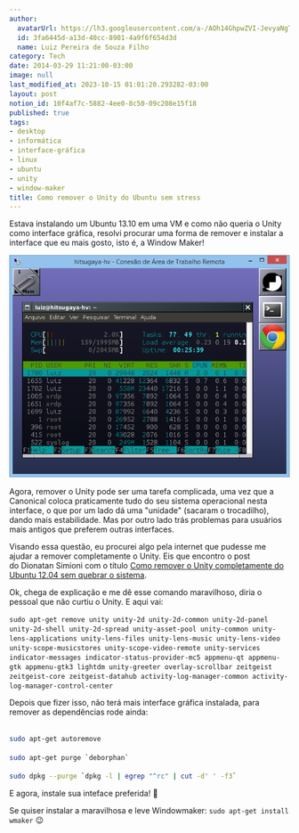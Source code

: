 ```yaml
---
author:
  avatarUrl: https://lh3.googleusercontent.com/a-/AOh14GhpwZVI-JevyaNgTdlrOT6YN20cI6V9Kxtq38Ij8AQ=s100
  id: 3fa6445d-a13d-40cc-8901-4a9f6f654d3d
  name: Luiz Pereira de Souza Filho
category: Tech
date: 2014-03-29 11:21:00-03:00
image: null
last_modified_at: 2023-10-15 01:01:20.293282-03:00
layout: post
notion_id: 10f4af7c-5882-4ee0-8c50-09c208e15f18
published: true
tags:
- desktop
- informática
- interface-gráfica
- linux
- ubuntu
- unity
- window-maker
title: Como remover o Unity do Ubuntu sem stress
---
```


Estava instalando um Ubuntu 13.10 em uma VM e como não queria o Unity como interface gráfica, resolvi procurar uma forma de remover e instalar a interface que eu mais gosto, isto é, a Window Maker!

![Windowmaker virtual no Hyper-V](/wp-content/uploads/2014/03/windowmaker.png)

Agora, remover o Unity pode ser uma tarefa complicada, uma vez que a Canonical coloca praticamente tudo do seu sistema operacional nesta interface, o que por um lado dá uma "unidade" (sacaram o trocadilho), dando mais estabilidade. Mas por outro lado trás problemas para usuários mais antigos que preferem outras interfaces.

Visando essa questão, eu procurei algo pela internet que pudesse me ajudar a remover completamente o Unity. Eis que encontro o post do Dionatan Simioni com o título [Como remover o Unity completamente do Ubuntu 12.04 sem quebrar o sistema](http://www.diolinux.com.br/2013/04/omo-remover-o-unity-completamente-do-ubuntu-sem-quebrar-o-sistema.html "Como remover o Unity completamente do Ubuntu 12.04 sem quebrar o sistema").

Ok, chega de explicação e me dê esse comando maravilhoso, diria o pessoal que não curtiu o Unity. E aqui vai:

`sudo apt-get remove unity unity-2d unity-2d-common unity-2d-panel unity-2d-shell unity-2d-spread unity-asset-pool unity-common unity-lens-applications unity-lens-files unity-lens-music unity-lens-video unity-scope-musicstores unity-scope-video-remote unity-services indicator-messages indicator-status-provider-mc5 appmenu-qt appmenu-gtk appmenu-gtk3 lightdm unity-greeter overlay-scrollbar zeitgeist zeitgeist-core zeitgeist-datahub activity-log-manager-common activity-log-manager-control-center`

Depois que fizer isso, não terá mais interface gráfica instalada, para remover as dependências rode ainda:

```sh

sudo apt-get autoremove

sudo apt-get purge `deborphan`

sudo dpkg --purge `dpkg -l | egrep "^rc" | cut -d' ' -f3`

```

E agora, instale sua inteface preferida! 🙂

Se quiser instalar a maravilhosa e leve Windowmaker: `sudo apt-get install wmaker` 😉
